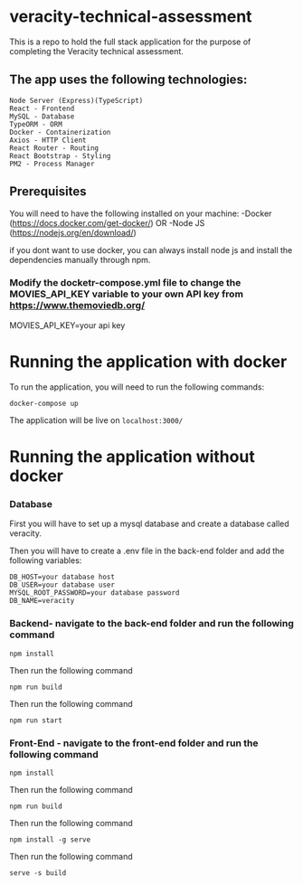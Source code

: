 # veracity-technical-assessment

This is a repo to hold the full stack application for the purpose of completing the Veracity technical assessment.

##  The app uses the following technologies:
    Node Server (Express)(TypeScript) 
    React - Frontend
    MySQL - Database
    TypeORM - ORM
    Docker - Containerization
    Axios - HTTP Client
    React Router - Routing
    React Bootstrap - Styling
    PM2 - Process Manager

## Prerequisites

You will need to have the following installed on your machine:
-Docker (https://docs.docker.com/get-docker/)
OR
-Node JS (https://nodejs.org/en/download/)

if you dont want to use docker, you can always install node js and install the dependencies manually through npm.

### Modify the docketr-compose.yml file to change the MOVIES_API_KEY variable to your own API key from https://www.themoviedb.org/

MOVIES_API_KEY=your api key

# Running the application with docker

To run the application, you will need to run the following commands:

```console
docker-compose up

```
The application will be live on `localhost:3000/`


# Running the application without docker

### Database

First you will have to set up a mysql database and create a database called veracity.

Then you will have to create a .env file in the back-end folder and add the following variables:

```console
DB_HOST=your database host
DB_USER=your database user
MYSQL_ROOT_PASSWORD=your database password
DB_NAME=veracity
```

### Backend- navigate to the back-end folder and run the following command

```console
npm install
```

Then run the following command

```console
npm run build
  ```
Then run the following command

```console
npm run start
  ```

### Front-End - navigate to the front-end folder and run the following command

```console
npm install
  ```

Then run the following command

```console
npm run build
  ```

Then run the following command

```console
npm install -g serve
  ```

Then run the following command

```console
serve -s build
```

